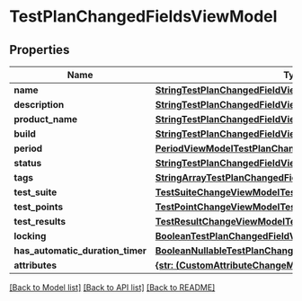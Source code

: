 # TestPlanChangedFieldsViewModel


## Properties
Name | Type | Description | Notes
------------ | ------------- | ------------- | -------------
**name** | [**StringTestPlanChangedFieldViewModel**](StringTestPlanChangedFieldViewModel.md) |  | [optional] 
**description** | [**StringTestPlanChangedFieldViewModel**](StringTestPlanChangedFieldViewModel.md) |  | [optional] 
**product_name** | [**StringTestPlanChangedFieldViewModel**](StringTestPlanChangedFieldViewModel.md) |  | [optional] 
**build** | [**StringTestPlanChangedFieldViewModel**](StringTestPlanChangedFieldViewModel.md) |  | [optional] 
**period** | [**PeriodViewModelTestPlanChangedFieldViewModel**](PeriodViewModelTestPlanChangedFieldViewModel.md) |  | [optional] 
**status** | [**StringTestPlanChangedFieldViewModel**](StringTestPlanChangedFieldViewModel.md) |  | [optional] 
**tags** | [**StringArrayTestPlanChangedFieldViewModel**](StringArrayTestPlanChangedFieldViewModel.md) |  | [optional] 
**test_suite** | [**TestSuiteChangeViewModelTestPlanChangedFieldViewModel**](TestSuiteChangeViewModelTestPlanChangedFieldViewModel.md) |  | [optional] 
**test_points** | [**TestPointChangeViewModelTestPlanChangedFieldViewModel**](TestPointChangeViewModelTestPlanChangedFieldViewModel.md) |  | [optional] 
**test_results** | [**TestResultChangeViewModelTestPlanChangedFieldViewModel**](TestResultChangeViewModelTestPlanChangedFieldViewModel.md) |  | [optional] 
**locking** | [**BooleanTestPlanChangedFieldViewModel**](BooleanTestPlanChangedFieldViewModel.md) |  | [optional] 
**has_automatic_duration_timer** | [**BooleanNullableTestPlanChangedFieldViewModel**](BooleanNullableTestPlanChangedFieldViewModel.md) |  | [optional] 
**attributes** | [**{str: (CustomAttributeChangeModel,)}, none_type**](CustomAttributeChangeModel.md) |  | [optional] 

[[Back to Model list]](../README.md#documentation-for-models) [[Back to API list]](../README.md#documentation-for-api-endpoints) [[Back to README]](../README.md)


